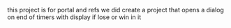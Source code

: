 this project is for portal and refs
we did create a project that opens a dialog on end of timers with display if lose or win in it 

